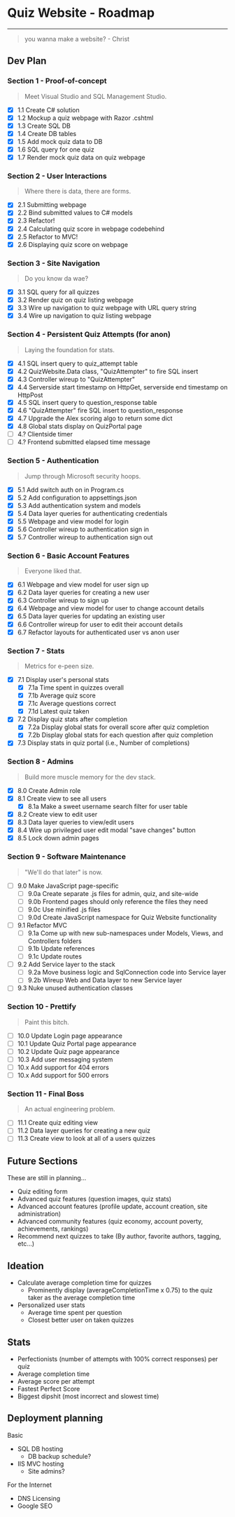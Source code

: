 # Quiz Website - Roadmap

---

> you wanna make a website?
> \- Christ

## Dev Plan

### Section 1 - Proof-of-concept
> Meet Visual Studio and SQL Management Studio.

- [x] 1.1 Create C# solution
- [x] 1.2 Mockup a quiz webpage with Razor .cshtml
- [x] 1.3 Create SQL DB
- [x] 1.4 Create DB tables
- [x] 1.5 Add mock quiz data to DB
- [x] 1.6 SQL query for one quiz
- [x] 1.7 Render mock quiz data on quiz webpage

### Section 2 - User Interactions
> Where there is data, there are forms.

- [x] 2.1 Submitting webpage
- [x] 2.2 Bind submitted values to C# models
- [x] 2.3 Refactor!
- [x] 2.4 Calculating quiz score in webpage codebehind
- [x] 2.5 Refactor to MVC!
- [x] 2.6 Displaying quiz score on webpage

### Section 3 - Site Navigation
> Do you know da wae?

- [x] 3.1 SQL query for all quizzes
- [x] 3.2 Render quiz on quiz listing webpage
- [x] 3.3 Wire up navigation to quiz webpage with URL query string
- [x] 3.4 Wire up navigation to quiz listing webpage

### Section 4 - Persistent Quiz Attempts (for anon)
> Laying the foundation for stats.

- [x] 4.1 SQL insert query to quiz_attempt table
- [x] 4.2 QuizWebsite.Data class, "QuizAttempter" to fire SQL insert
- [x] 4.3 Controller wireup to "QuizAttempter"
- [x] 4.4 Serverside start timestamp on HttpGet, serverside end timestamp on HttpPost
- [x] 4.5 SQL insert query to question_response table
- [x] 4.6 "QuizAttempter" fire SQL insert to question_response
- [x] 4.7 Upgrade the Alex scoring algo to return some dict
- [x] 4.8 Global stats display on QuizPortal page
- [ ] 4.? Clientside timer
- [ ] 4.? Frontend submitted elapsed time message

### Section 5 - Authentication
> Jump through Microsoft security hoops.

- [x] 5.1 Add switch auth on in Program.cs
- [x] 5.2 Add configuration to appsettings.json
- [x] 5.3 Add authentication system and models
- [x] 5.4 Data layer queries for authenticating credentials
- [x] 5.5 Webpage and view model for login
- [x] 5.6 Controller wireup to authentication sign in
- [x] 5.7 Controller wireup to authentication sign out

### Section 6 - Basic Account Features
> Everyone liked that.

- [x] 6.1 Webpage and view model for user sign up
- [x] 6.2 Data layer queries for creating a new user
- [x] 6.3 Controller wireup to sign up
- [x] 6.4 Webpage and view model for user to change account details
- [x] 6.5 Data layer queries for updating an existing user
- [x] 6.6 Controller wireup for user to edit their account details
- [x] 6.7 Refactor layouts for authenticated user vs anon user

### Section 7 - Stats
> Metrics for e-peen size.

- [x] 7.1 Display user's personal stats
  - [x] 7.1a Time spent in quizzes overall
  - [x] 7.1b Average quiz score
  - [x] 7.1c Average questions correct
  - [x] 7.1d Latest quiz taken
- [x] 7.2 Display quiz stats after completion
  - [x] 7.2a Display global stats for overall score after quiz completion
  - [x] 7.2b Display global stats for each question after quiz completion
- [x] 7.3 Display stats in quiz portal (i.e., Number of completions)

### Section 8 - Admins
> Build more muscle memory for the dev stack.

- [x] 8.0 Create Admin role
- [x] 8.1 Create view to see all users
  - [x] 8.1a Make a sweet username search filter for user table
- [x] 8.2 Create view to edit user
- [x] 8.3 Data layer queries to view/edit users
- [x] 8.4 Wire up privileged user edit modal "save changes" button
- [x] 8.5 Lock down admin pages

### Section 9 - Software Maintenance
> "We'll do that later" is now.

- [ ] 9.0 Make JavaScript page-specific
  - [ ] 9.0a Create separate .js files for admin, quiz, and site-wide
  - [ ] 9.0b Frontend pages should only reference the files they need
  - [ ] 9.0c Use minified .js files
  - [ ] 9.0d Create JavaScript namespace for Quiz Website functionality
- [ ] 9.1 Refactor MVC
  - [ ] 9.1a Come up with new sub-namespaces under Models, Views, and Controllers folders
  - [ ] 9.1b Update references
  - [ ] 9.1c Update routes
- [ ] 9.2 Add Service layer to the stack
  - [ ] 9.2a Move business logic and SqlConnection code into Service layer
  - [ ] 9.2b Wireup Web and Data layer to new Service layer
- [ ] 9.3 Nuke unused authentication classes

### Section 10 - Prettify
> Paint this bitch.

- [ ] 10.0 Update Login page appearance
- [ ] 10.1 Update Quiz Portal page appearance
- [ ] 10.2 Update Quiz page appearance
- [ ] 10.3 Add user messaging system
- [ ] 10.x Add support for 404 errors
- [ ] 10.x Add support for 500 errors

### Section 11 - Final Boss
> An actual engineering problem.

- [ ] 11.1 Create quiz editing view
- [ ] 11.2 Data layer queries for creating a new quiz
- [ ] 11.3 Create view to look at all of a users quizzes

## Future Sections

These are still in planning...

- Quiz editing form
- Advanced quiz features (question images, quiz stats)
- Advanced account features (profile update, account creation, site administration)
- Advanced community features (quiz economy, account poverty, achievements, rankings)
- Recommend next quizzes to take (By author, favorite authors, tagging, etc...)

## Ideation

- Calculate average completion time for quizzes
  - Prominently display (averageCompletionTime x 0.75) to the quiz taker as the average completion time
- Personalized user stats
  - Average time spent per question
  - Closest better user on taken quizzes

## Stats

- Perfectionists (number of attempts with 100% correct responses) per quiz
- Average completion time
- Average score per attempt
- Fastest Perfect Score
- Biggest dipshit (most incorrect and slowest time)

## Deployment planning

Basic

- SQL DB hosting
  - DB backup schedule?
- IIS MVC hosting
  - Site admins?

For the Internet

- DNS Licensing
- Google SEO
